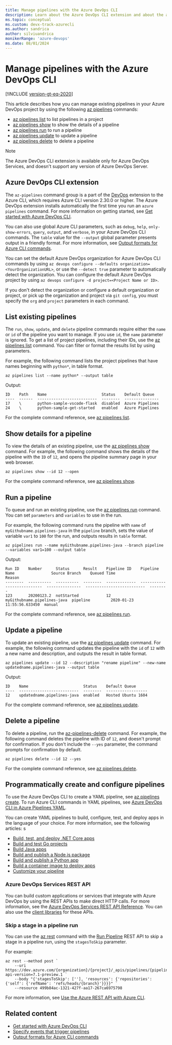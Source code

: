 ```yaml
---
title: Manage pipelines with the Azure DevOps CLI
description: Learn about the Azure DevOps CLI extension and about the az pipelines list, show, run, and update commands for managing your pipelines.
ms.topic: conceptual
ms.custom: devx-track-azurecli
ms.author: sandrica
author: silviuandrica
monikerRange: 'azure-devops'
ms.date: 08/01/2024
---
```


# Manage pipelines with the Azure DevOps CLI

[!INCLUDE [version-gt-eq-2020](../../includes/version-gt-eq-2020.md)]

This article describes how you can manage existing pipelines in your Azure DevOps project by using the following [az pipelines](/cli/azure/pipelines) commands:

- [az pipelines list](/cli/azure/pipelines#az-pipelines-list) to list pipelines in a project
- [az pipelines show](/cli/azure/pipelines#az-pipelines-show) to show the details of a pipeline
- [az pipelines run](/cli/azure/pipelines#az-pipelines-run) to run a pipeline
- [az pipelines update](/cli/azure/pipelines#az-pipelines-update) to update a pipeline
- [az pipelines delete](/cli/azure/pipelines#az-pipelines-delete) to delete a pipeline

>[!NOTE]
>The Azure DevOps CLI extension is available only for Azure DevOps Services, and doesn't support any version of Azure DevOps Server.

## Azure DevOps CLI extension

The `az-pipelines` command group is a part of the [DevOps](/cli/azure/service-page/devops) extension to the Azure CLI, which requires Azure CLI version 2.30.0 or higher. The Azure DevOps extension installs automatically the first time you run an `azure pipelines` command. For more information on getting started, see [Get started with Azure DevOps CLI](../../cli/index.md).

You can also use global Azure CLI parameters, such as `debug`, `help`, `only-show-errors`, `query`, `output`, and `verbose`, in your Azure DevOps CLI commands. The `table` value for the `--output` global parameter presents output in a friendly format. For more information, see [Output formats for Azure CLI commands](/cli/azure/format-output-azure-cli).

You can set the default Azure DevOps organization for Azure DevOps CLI commands by using `az devops configure --defaults organization=<YourOrganizationURL>`, or use the `--detect true` parameter to automatically detect the organization. You can configure the default Azure DevOps project by using `az devops configure -d project=<Project Name or ID>`.

If you don't detect the organization or configure a default organization or project, or pick up the organization and project via `git config`, you must specify the `org` and `project` parameters in each command.

## List existing pipelines

The `run`, `show`, `update`, and `delete` pipeline commands require either the `name` or `id` of the pipeline you want to manage. If you use `id`, the `name` parameter is ignored. To get a list of project pipelines, including their IDs, use the [az pipelines list](/cli/azure/pipelines#az-pipelines-list) command. You can filter or format the results list by using parameters.

For example, the following command lists the project pipelines that have names beginning with `python*`, in table format.

```azurecli
az pipelines list --name python* --output table
```

Output:

```output
ID    Path    Name                        Status    Default Queue
----  ------  --------------------------  --------  ---------------
17    \       python-sample-vscode-flask  disabled  Azure Pipelines
24    \       python-sample-get-started   enabled   Azure Pipelines
```

For the complete command reference, see [az pipelines list](/cli/azure/pipelines#az-pipelines-list).

<a name="show-pipeline"></a>
## Show details for a pipeline

To view the details of an existing pipeline, use the [az pipelines show](/cli/azure/pipelines#az-pipelines-show) command. For example, the following command shows the details of the pipeline with the `ID` of `12`, and opens the pipeline summary page in your web browser.

```azurecli 
az pipelines show --id 12 --open
```

For the complete command reference, see [az pipelines show](/cli/azure/pipelines#az-pipelines-show).

## Run a pipeline

To queue and run an existing pipeline, use the [az pipelines run](/cli/azure/pipelines#az-pipelines-run) command. You can set `parameters` and `variables` to use in the run.

For example, the following command runs the pipeline with `name` of `myGithubname.pipelines-java` in the `pipeline` branch, sets the value of variable `var1` to `100` for the run, and outputs results in `table` format.

```azurecli 
az pipelines run --name myGithubname.pipelines-java --branch pipeline --variables var1=100 --output table
```

Output:

```output
Run ID    Number      Status      Result    Pipeline ID    Pipeline Name                Source Branch    Queued Time                 Reason
--------  ----------  ----------  --------  -------------  ---------------------------  ---------------  --------------------------  --------
123       20200123.2  notStarted            12             myGithubname.pipelines-java  pipeline         2020-01-23 11:55:56.633450  manual
```

For the complete command reference, see [az pipelines run](/cli/azure/pipelines#az-pipelines-run).

## Update a pipeline

To update an existing pipeline, use the [az pipelines update](/cli/azure/pipelines#az-pipelines-update) command. For example, the following command updates the pipeline with the `id` of `12` with a new name and description, and outputs the result in table format.

```azurecli 
az pipelines update --id 12 --description "rename pipeline" --new-name updatedname.pipelines-java --output table
```

Output:

```output
ID    Name                        Status    Default Queue
----  --------------------------  --------  ------------------
12    updatedname.pipelines-java  enabled   Hosted Ubuntu 1604
```

For the complete command reference, see [az pipelines update](/cli/azure/pipelines#az-pipelines-update).

## Delete a pipeline

To delete a pipeline, run the [az-pipelines-delete](/cli/azure/pipelines#az-pipelines-delete) command. For example, the following command deletes the pipeline with ID of `12`, and doesn't prompt for confirmation. If you don't include the `--yes` parameter, the command prompts for confirmation by default.

```azurecli
az pipelines delete --id 12 --yes
```

For the complete command reference, see [az pipelines delete](/cli/azure/pipelines#az-pipelines-delete).

## Programmatically create and configure pipelines

To use the Azure DevOps CLI to create a YAML pipeline, see [az pipelines create](/cli/azure/pipelines#az-pipelines-create). To run Azure CLI commands in YAML pipelines, see [Azure DevOps CLI in Azure Pipelines YAML](/azure/devops/cli/azure-devops-cli-in-yaml).

You can create YAML pipelines to build, configure, test, and deploy apps in the language of your choice. For more information, see the following articles:
s
- [Build, test, and deploy .NET Core apps](../ecosystems/dotnet-core.md)
- [Build and test Go projects](../ecosystems/go.md)
- [Build Java apps](../ecosystems/java.md)
- [Build and publish a Node.js package](../ecosystems/javascript.md)
- [Build and publish a Python app](../ecosystems/python.md)
- [Build a container image to deploy apps](../ecosystems/containers/build-image.md)
- [Customize your pipeline](../customize-pipeline.md)

### Azure DevOps Services REST API

You can build custom applications or services that integrate with Azure DevOps by using the REST APIs to make direct HTTP calls. For more information, see the [Azure DevOps Services REST API Reference](/rest/api/azure/devops). You can also use the [client libraries](/rest/api/azure/devops#client-libraries) for these APIs.

### Skip a stage in a pipeline run

You can use the [az rest](/cli/azure/use-azure-cli-rest-command) command with the [Run Pipeline](/rest/api/azure/devops/pipelines/runs/run-pipeline) REST API to skip a stage in a pipeline run, using the `stagesToSkip` parameter.

For example:

```azurecli
az rest --method post `
    --uri https://dev.azure.com/{organization}/{project}/_apis/pipelines/{pipelineId}/runs?api-version=7.1-preview.1 `
    --body "{'stagesToSkip': [''], 'resources': {'repositories': {'self': {'refName': 'refs/heads/{branch}'}}}}" `
    --resource 499b84ac-1321-427f-aa17-267ca6975798
```

For more information, see [Use the Azure REST API with Azure CLI](/cli/azure/use-azure-cli-rest-command).

## Related content

- [Get started with Azure DevOps CLI](../../cli/index.md)
- [Specify events that trigger pipelines](../build/triggers.md)
- [Output formats for Azure CLI commands](/cli/azure/format-output-azure-cli)
